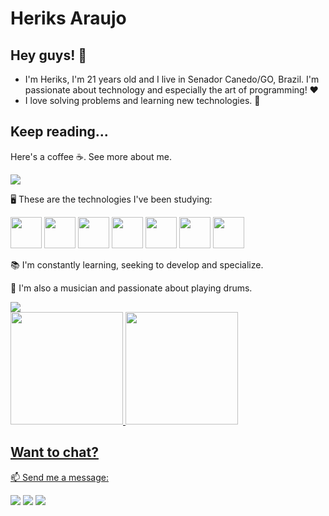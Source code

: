 

# Heriks Araujo 

## Hey guys! 👋

- I'm Heriks, I'm 21 years old and I live in Senador Canedo/GO, Brazil. I'm passionate about technology and especially the art of programming! ♥️
- I love solving problems and learning new technologies. 🚀

## Keep reading...

Here's a coffee ☕. See more about me.

<img src="https://camo.githubusercontent.com/7ff31bf674c5358f243c50ad2d3709af50a98c28e1f478dcc898309b973a4099/68747470733a2f2f73757065722e616272696c2e636f6d2e62722f77702d636f6e74656e742f75706c6f6164732f323031362f30392f73757065725f696d676761746f5f6469676974616e646f5f302e676966" />

🖥️ These are the technologies I've been studying:

<img src="https://cdn.jsdelivr.net/gh/devicons/devicon/icons/html5/html5-original-wordmark.svg" width="50px" height="50px" /> <img src="https://cdn.jsdelivr.net/gh/devicons/devicon/icons/css3/css3-original-wordmark.svg" width="50px" height="50px" /> <img src="https://cdn.jsdelivr.net/gh/devicons/devicon/icons/javascript/javascript-original.svg" width="50px" height="50px" /> <img src="https://cdn.jsdelivr.net/gh/devicons/devicon/icons/nextjs/nextjs-original.svg"  width="50px" height="50px" /> <img src="https://cdn.jsdelivr.net/gh/devicons/devicon/icons/typescript/typescript-original.svg" width="50px" height="50px" /> <img src="https://cdn.jsdelivr.net/gh/devicons/devicon/icons/react/react-original.svg" width="50px" height="50px" /> <img src="https://cdn.jsdelivr.net/gh/devicons/devicon/icons/sass/sass-original.svg" width="50px" height="50px" />

📚 I'm constantly learning, seeking to develop and specialize.


🎹 I'm also a musician and passionate about playing drums.

<img src="https://66.media.tumblr.com/9611547d0c3d775c80a9eda06fa5cffc/tumblr_nd35neloJ71rqfhi2o1_500.gif" />

<div>
<a href="https://github.com/NeoticoZ">
  <img height="180em" src="https://github-readme-stats.vercel.app/api?username=NeoticoZ&show_icons=true&theme=dracula&include_all_commits=true&count_private=true"/>
  <img height="180em" src="https://github-readme-stats.vercel.app/api/top-langs/?username=NeoticoZ&layout=compact&langs_count=7&theme=dracula"/>
</div>

 ## Want to chat?
  
📫 Send me a message:

<a href="https://www.linkedin.com/in/heriks-araujo-dias-577261217/" target="_blank"><img src="https://img.shields.io/badge/-LinkedIn-%230077B5?style=for-the-badge&logo=linkedin&logoColor=white" target="_blank"></a> <a href="https://api.whatsapp.com/send?phone=556283428871"><img src="https://img.shields.io/badge/WhatsApp-25D366?style=for-the-badge&logo=whatsapp&logoColor=white" /></a> <a href = "mailto:heriksaraujodias@gmail.com"><img src="https://img.shields.io/badge/Gmail-D14836?style=for-the-badge&logo=gmail&logoColor=white" target="_blank"></a>

